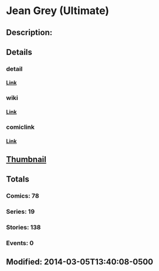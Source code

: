 # Jean Grey (Ultimate)
## Description: 
## Details
### detail
#### [Link](http://marvel.com/characters/31/jean_grey?utm_campaign=apiRef&utm_source=d8455188da2836f893171a8a63981172)
### wiki
#### [Link](http://marvel.com/universe/Marvel_Girl_(Ultimate)?utm_campaign=apiRef&utm_source=d8455188da2836f893171a8a63981172)
### comiclink
#### [Link](http://marvel.com/comics/characters/1010946/jean_grey_ultimate?utm_campaign=apiRef&utm_source=d8455188da2836f893171a8a63981172)
## [Thumbnail](http://i.annihil.us/u/prod/marvel/i/mg/f/b0/53176f424c100.jpg)
## Totals
### Comics: 78
### Series: 19
### Stories: 138
### Events: 0
## Modified: 2014-03-05T13:40:08-0500